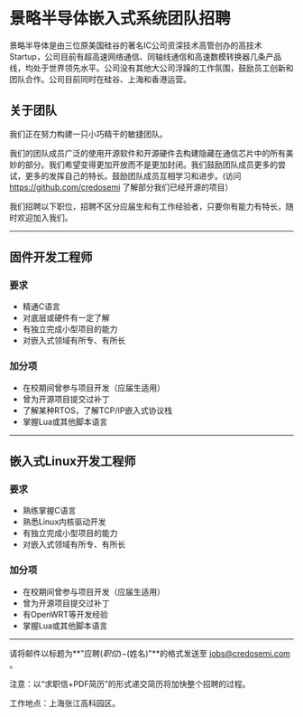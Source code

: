 景略半导体嵌入式系统团队招聘
============================

景略半导体是由三位原美国硅谷的著名IC公司资深技术高管创办的高技术Startup，公司目前有超高速网络通信、同轴线通信和高速数模转换器几条产品线，均处于世界领先水平。公司没有其他大公司浮躁的工作氛围，鼓励员工创新和团队合作。公司目前同时在硅谷、上海和香港运营。

关于团队
--------

我们正在努力构建一只小巧精干的敏捷团队。

我们的团队成员广泛的使用开源软件和开源硬件去构建隐藏在通信芯片中的所有美妙的部分。我们希望变得更加开放而不是更加封闭。我们鼓励团队成员更多的尝试，更多的发挥自己的特长。鼓励团队成员互相学习和进步。(访问 https://github.com/credosemi 了解部分我们已经开源的项目）

我们招聘以下职位，招聘不区分应届生和有工作经验者，只要你有能力有特长，随时欢迎加入我们。

----

固件开发工程师
--------------

### 要求 ###

* 精通C语言
* 对底层或硬件有一定了解
* 有独立完成小型项目的能力
* 对嵌入式领域有所专、有所长

### 加分项 ###

* 在校期间曾参与项目开发（应届生适用）
* 曾为开源项目提交过补丁
* 了解某种RTOS，了解TCP/IP嵌入式协议栈
* 掌握Lua或其他脚本语言

----

嵌入式Linux开发工程师
---------------------

### 要求 ###

* 熟练掌握C语言
* 熟悉Linux内核驱动开发
* 有独立完成小型项目的能力
* 对嵌入式领域有所专、有所长

### 加分项 ###

* 在校期间曾参与项目开发（应届生适用）
* 曾为开源项目提交过补丁
* 有OpenWRT等开发经验
* 掌握Lua或其他脚本语言

--------------------------------------------------------------------------------

请将邮件以标题为**"应聘$(职位)-$(姓名)"**的格式发送至 <jobs@credosemi.com> 。

注意：以“求职信+PDF简历”的形式递交简历将加快整个招聘的过程。

工作地点：上海张江高科园区。



 
